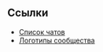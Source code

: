## Ссылки

- [Список чатов](./docs/tree/master/chats)
- [Логотипы сообщества](./docs/tree/master/media/logo)
